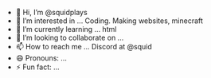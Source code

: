 - 👋 Hi, I’m @squidplays
- 👀 I’m interested in ... Coding. Making websites, minecraft
- 🌱 I’m currently learning ... html
- 💞️ I’m looking to collaborate on ...
- 📫 How to reach me ... Discord at @squid
- 😄 Pronouns: ...
- ⚡ Fun fact: ... 

<!---
squidplays/squidplays is a ✨ special ✨ repository because its `README.md` (this file) appears on your GitHub profile.
You can click the Preview link to take a look at your changes.
--->
